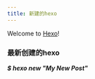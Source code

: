 ```yaml
---
title: 新建的hexo  
---
```

Welcome to [Hexo](https://hexo.io/)! 

### 最新创建的hexo

***$ hexo new "My New Post"***
